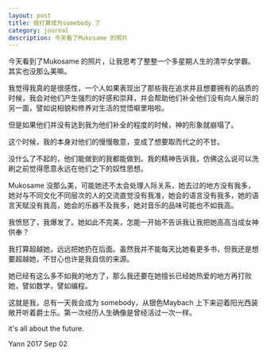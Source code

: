 ```yaml
---
layout: post
title: 我打算成为somebody 了
category: journal
description: 今天看了Mukosame 的照片
---
```


今天看到了Mukosame 的照片，让我思考了整整一个多星期人生的清华女学霸。其实也没那么美嘛。


我觉得我真的是很感性，一个人如果表现出了那些我在追求并且想要拥有的品质的时候，我会对他们产生强烈的好感和崇拜，并会帮助他们补全他们没有向人展示的另一面，譬如说相貌和修养对生活的觉悟噼里啪啦。

但是如果他们并没有达到我为他们补全的程度的时候，神的形象就崩塌了。

这个时候，我的本身对他们的慢慢敬意，变成了想要取而代之的不甘。

没什么了不起的，他们能做到的我都能做到。我的精神告诉我，仿佛这么说可以洗刷之前觉得愿意永远在他们之下的奴性思想。


Mukosame 没那么美，可能她还不太会处理人际关系，她去过的地方没有我多，她对与不同文化不同层次的人的交流直觉没有我准，她会的语言没有我多，她的语言天赋没有我高，她会的乐器不及我多，她对音乐的品味可能也不如我高。

我愤怒了，我爆发了。她如此不完美，怎能一开始不告诉我让我把她高高当成女神供奉？

我打算超越她，远远把她扔在后面。虽然我并不能每天比她看更多书，但我还是想要超越她，不甘心也许是我自信的来源。

她已经有这么多不如我的地方了，那么我还要在她擅长已经她热爱的地方再打败她，譬如数学，譬如编程。

这就是我，总有一天我会成为 somebody，从银色Maybach 上下来迎着阳光西装敞开听着爵士乐。第一次经历人生确像是曾经活过一次一样。

it's all about the future.


Yann
2017 Sep 02

